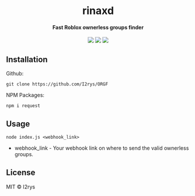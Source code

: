 <h1 align="center">rinaxd</h1>
<h4 align="center">Fast Roblox ownerless groups finder</h4>
<p align="center">
	<a href="https://github.com/I2rys/ORGF/blob/main/LICENSE"><img src="https://img.shields.io/github/license/I2rys/ORGF?style=flat-square"></img></a>
	<a href="https://github.com/I2rys/ORGF/issues"><img src="https://img.shields.io/github/issues/I2rys/ORGF.svg"></img></a>
	<a href="https://nodejs.org/"><img src="https://img.shields.io/badge/-Nodejs-green?style=flat-square&logo=Node.js"></img></a>
</p>


## Installation
Github:

    git clone https://github.com/I2rys/ORGF

NPM Packages:

    npm i request
    
## Usage

    node index.js <webhook_link>
    
+ webhook_link - Your webhook link on where to send the valid ownerless groups.

## License
MIT © I2rys
